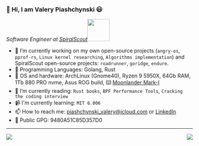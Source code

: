 ### 👋 Hi, I am Valery Piashchynski 😃

<p><em>Software Engineer at <a href="https://spiralscout.com">SpiralScout</a><img src="https://media.giphy.com/media/WUlplcMpOCEmTGBtBW/giphy.gif" width="60"> 
</em></p>


- 🔭 I’m currently working on my own open-source projects (`angry-os`, `pprof-rs`, `Linux kernel researching`, `Algorithms implementation`) and SpiralScout open-source projects: `roadrunner`, `goridge`, `endure`.
- :rocket: Programming Languages: Golang, Rust
- 💾 OS and hardware: ArchLinux (Gnome40), Ryzen 9 5950X, 64Gb RAM, 1Tb 880 PRO nvme, Asus ROG build, ⌨️ [Moonlander Mark-I](https://www.zsa.io/moonlander/)
- 🌱 I’m currently reading: `Rust books`, `BPF Performance Tools`, `Cracking the coding interview`
- 📹 I'm currently learning: `MIT 6.006`
- 📫 How to reach me: piashchynski_valery@icloud.com or [LinkedIn](https://linkedin.com/in/0xdev)  
- 🔑 Public GPG: 9480A51C85D357D0
------
<img align='left' src="https://github-readme-stats.vercel.app/api?username=48d90782&show_icons=true&count_private=true&theme=gruvbox&include_all_commits=true&line_height=27">
<img align='right' src="https://github-readme-stats.vercel.app/api/top-langs/?username=48d90782&theme=gruvbox&count_private=true&include_all_commits=true">
